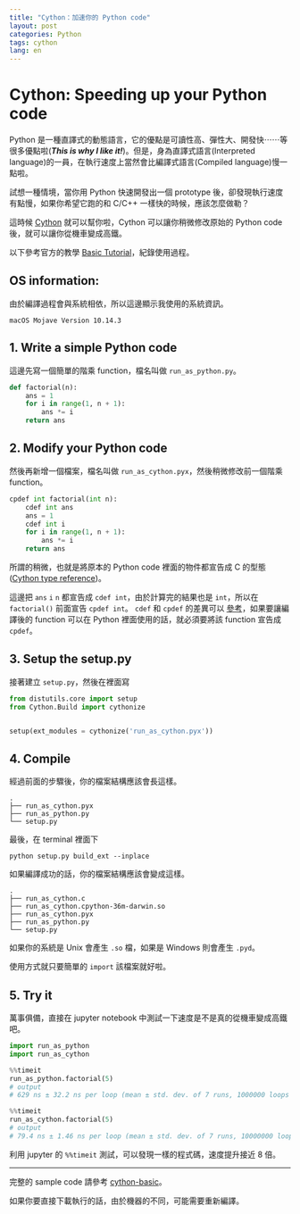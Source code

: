 ```yaml
---
title: "Cython：加速你的 Python code"
layout: post
categories: Python
tags: cython
lang: en
---
```


Cython: Speeding up your Python code
===

Python 是一種直譯式的動態語言，它的優點是可讀性高、彈性大、開發快⋯⋯等很多優點啦(***This is why I like it!***)。但是，身為直譯式語言(Interpreted language)的一員，在執行速度上當然會比編譯式語言(Compiled language)慢一點啦。

試想一種情境，當你用 Python 快速開發出一個 prototype 後，卻發現執行速度有點慢，如果你希望它跑的和 C/C++ 一樣快的時候，應該怎麼做勒？

這時候 [Cython](https://cython.org/) 就可以幫你啦，Cython 可以讓你稍微修改原始的 Python code 後，就可以讓你從機車變成高鐵。

以下參考官方的教學 [Basic Tutorial](http://docs.cython.org/en/latest/src/tutorial/cython_tutorial.html#basic-tutorial)，紀錄使用過程。

## OS information:
由於編譯過程會與系統相依，所以這邊顯示我使用的系統資訊。

```shell
macOS Mojave Version 10.14.3
```

## 1. Write a simple Python code
這邊先寫一個簡單的階乘 function，檔名叫做 `run_as_python.py`。
```python
def factorial(n):
    ans = 1
    for i in range(1, n + 1):
        ans *= i
    return ans
```

## 2. Modify your Python code 
然後再新增一個檔案，檔名叫做 `run_as_cython.pyx`，然後稍微修改前一個階乘 function。
```python
cpdef int factorial(int n):
    cdef int ans
    ans = 1
    cdef int i
    for i in range(1, n + 1):
        ans *= i
    return ans
```

所謂的稍微，也就是將原本的 Python code 裡面的物件都宣告成 C 的型態 ([Cython type reference](https://cython.readthedocs.io/en/latest/src/userguide/language_basics.html#automatic-type-conversions))。

這邊把 `ans` `i` `n` 都宣告成 `cdef int`，由於計算完的結果也是 `int`，所以在 `factorial()` 前面宣告 `cpdef int`。
`cdef` 和 `cpdef` 的差異可以 [參考](https://notes-on-cython.readthedocs.io/en/latest/function_declarations.html#cython-function-declarations)，如果要讓編譯後的 function 可以在 Python 裡面使用的話，就必須要將該 function 宣告成 `cpdef`。

## 3. Setup the setup.py
接著建立 `setup.py`，然後在裡面寫
```python
from distutils.core import setup
from Cython.Build import cythonize


setup(ext_modules = cythonize('run_as_cython.pyx'))
```

## 4. Compile
經過前面的步驟後，你的檔案結構應該會長這樣。
```shell
.
├── run_as_cython.pyx
├── run_as_python.py
└── setup.py
```

最後，在 terminal 裡面下 
```shell
python setup.py build_ext --inplace
```

如果編譯成功的話，你的檔案結構應該會變成這樣。
```shell
.
├── run_as_cython.c
├── run_as_cython.cpython-36m-darwin.so
├── run_as_cython.pyx
├── run_as_python.py
└── setup.py
```

如果你的系統是 Unix 會產生 `.so` 檔，如果是 Windows 則會產生 `.pyd`。

使用方式就只要簡單的 `import` 該檔案就好啦。

## 5. Try it
萬事俱備，直接在 jupyter notebook 中測試一下速度是不是真的從機車變成高鐵吧。

```python
import run_as_python
import run_as_cython

%%timeit
run_as_python.factorial(5)
# output
# 629 ns ± 32.2 ns per loop (mean ± std. dev. of 7 runs, 1000000 loops each)

%%timeit
run_as_cython.factorial(5)
# output
# 79.4 ns ± 1.46 ns per loop (mean ± std. dev. of 7 runs, 10000000 loops each)
```

利用 jupyter 的 `%%timeit` 測試，可以發現一樣的程式碼，速度提升接近 8 倍。

---
完整的 sample code 請參考 [cython-basic](https://nbviewer.jupyter.org/github/orcahmlee/lab-technical-note/blob/master/cython/cython-basic.ipynb)。

如果你要直接下載執行的話，由於機器的不同，可能需要重新編譯。
